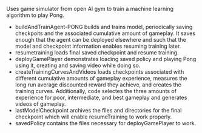Uses game simulator from open AI gym to train a machine learning algorithm to play Pong. 
* buildAndTrainAgent-PONG builds and trains model, periodically saving checkpoits and the associated cumulative amount of gameplay. It saves enough that the agent can be deployed elsewhere and such that the model and checkpoint information enables resuming training later.
* resumetraining loads final saved checkpoint and resume training.
* deployGamePlayer demonstrates loading saved policy and playing Pong using it, creating and saving video while doing so.
* createTrainingCurvesAndVideos loads checkpoints associated with different cumulative amounts of gameplay experience, measures the long run average discounted reward they achieve, and creates the training curves. Additionally, code  selectes the three amounts of experience for poor, intermediate, and best gameplay and generates videos of gameplay.
* lastModelCheckpoint archives the files and directories for the final checkpoint which will enable resumeTraining to work properly.
* savedPolicy contains the files necessary for deployGamePlayer to work.
